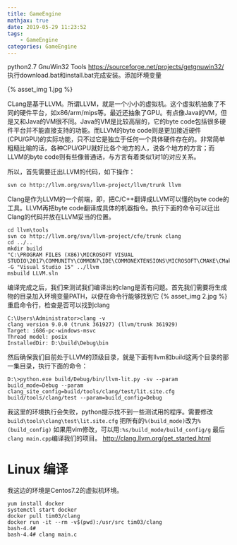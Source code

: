 ```yaml
---
title: GameEngine
mathjax: true
date: 2019-05-29 11:23:52
tags:
    - GameEngine
categories: GameEngine
---
```

python2.7
GnuWin32 Tools https://sourceforge.net/projects/getgnuwin32/ 执行download.bat和install.bat完成安装。添加环境变量

{% asset_img 1.jpg %}

CLang是基于LLVM。所谓LLVM，就是一个小小的虚拟机。这个虚拟机抽象了不同的硬件平台，如x86/arm/mips等。最近还抽象了GPU。有点像Java的VM，但是又和Java的VM很不同。Java的VM是比较高层的，它的byte code包括很多硬件平台并不能直接支持的功能。而LLVM的byte code则是更加接近硬件(CPU/GPU)的实际功能，只不过它是独立于任何一个具体硬件存在的。非常简单粗糙比喻的话，各种CPU/GPU就好比各个地方的人，说各个地方的方言；而LLVM的byte code则有些像普通话，与方言有着类似1对1的对应关系。

所以，首先需要迁出LLVM的代码，如下操作：

`svn co http://llvm.org/svn/llvm-project/llvm/trunk llvm`

Clang是作为LLVM的一个前端，即，把C/C++翻译成LLVM可以懂的byte code的工具。LLVM再把byte code翻译成具体的机器指令。执行下面的命令可以迁出Clang的代码并放在LLVM妥当的位置。
```
cd llvm\tools
svn co http://llvm.org/svn/llvm-project/cfe/trunk clang
cd ../..
mkdir build
"C:\PROGRAM FILES (X86)\MICROSOFT VISUAL STUDIO\2017\COMMUNITY\COMMON7\IDE\COMMONEXTENSIONS\MICROSOFT\CMAKE\CMake\bin\cmake.exe" -G "Visual Studio 15" ../llvm
msbuild LLVM.sln
```

编译完成之后，我们来测试我们编译出的clang是否有问题。首先我们需要将生成物的目录加入环境变量PATH，以便在命令行能够找到它
{% asset_img 2.jpg %}
重启命令行，检查是否可以找到clang
```
C:\Users\Administrator>clang -v
clang version 9.0.0 (trunk 361927) (llvm/trunk 361929)
Target: i686-pc-windows-msvc
Thread model: posix
InstalledDir: D:\build\Debug\bin
```
然后确保我们目前处于LLVM的顶级目录，就是下面有llvm和build这两个目录的那一集目录，执行下面的命令：
```
D:\>python.exe build/Debug/bin/llvm-lit.py -sv --param build_mode=Debug --param clang_site_config=build/tools/clang/test/lit.site.cfg build/tools/clang/test --param=build_config=Debug
```
我这里的环境执行会失败，python提示找不到一些测试用的程序。需要修改`build\tools\clang\test\lit.site.cfg`
把所有的`%(build_mode)`改为`%(build_config)`
如果用vim修改，可以用`:%s/build_mode/build_config/g`
最后`clang main.cpp`编译我们的项目。
http://clang.llvm.org/get_started.html

# Linux 编译
我这边的环境是Centos7.2的虚拟机环境。

    yum install docker
    systemctl start docker
    docker pull tim03/clang
    docker run -it --rm -v$(pwd):/usr/src tim03/clang
    bash-4.4# 
    bash-4.4# clang main.c

    
